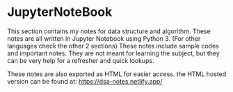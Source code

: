 # JupyterNoteBook

This section contains my notes for data structure and algorithm.
These notes are all written in Jupyter Notebook using Python 3. (For other languages check the other 2 sections)
These notes include sample codes and important notes. They are not meant for learning the subject, but they can be very help for a refresher and quick lookups.

These notes are also exported as HTML for easier access. the HTML hosted version can be found at:
https://dsa-notes.netlify.app/


